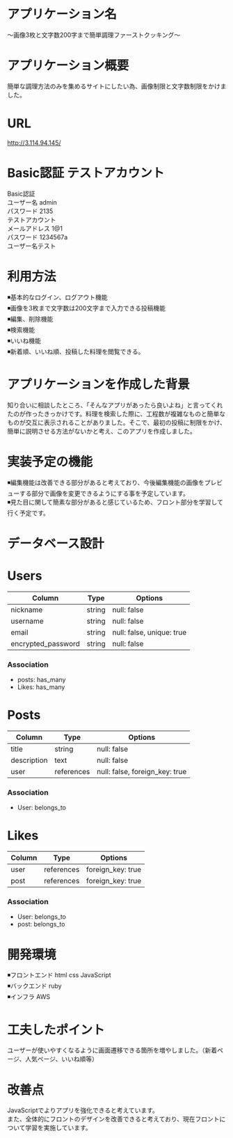 # アプリケーション名
〜画像3枚と文字数200字まで簡単調理ファーストクッキング〜
# アプリケーション概要
簡単な調理方法のみを集めるサイトにしたい為、画像制限と文字数制限をかけました。
# URL
http://3.114.94.145/
# Basic認証 テストアカウント
Basic認証<br>   ユーザー名  admin<br>    パスワード 2135 <br>
テストアカウント<br>   メールアドレス 1@1<br>    パスワード 1234567a<br>   ユーザー名テスト
# 利用方法
◾️基本的なログイン、ログアウト機能<br>
◾️画像を3枚まで文字数は200文字まで入力できる投稿機能<br>
◾️編集、削除機能<br>
◾️検索機能<br>
◾️いいね機能<br>
◾️新着順、いいね順、投稿した料理を閲覧できる。
# アプリケーションを作成した背景

知り合いに相談したところ、「そんなアプリがあったら良いよね」と言ってくれたのが作ったきっかけです。料理を検索した際に、工程数が複雑なものと簡単なものが交互に表示されることがありました。そこで、最初の投稿に制限をかけ、簡単に説明させる方法がないかと考え、このアプリを作成しました。

# 実装予定の機能

◾️編集機能は改善できる部分があると考えており、今後編集機能の画像をプレビューする部分で画像を変更できるようにする事を予定しています。<br>
◾️見た目に関して簡素な部分があると感じているため、フロント部分を学習して行く予定です。
# データベース設計

# Users

| Column    | Type    | Options     |
| --------- | ------- | ----------- |
| nickname  | string  |  null: false        | 
| username  | string  |         null: false         |
| email           | string  | null: false, unique: true |
| encrypted_password | string  | null: false         |

### Association

- posts: has_many
- Likes: has_many

# Posts

| Column       | Type    | Options     |
| ------------ | ------- | ----------- |
| title        | string  |    null: false          |
| description  | text  |    null: false          |
| user     | references | null: false, foreign_key: true |
### Association

- User: belongs_to

# Likes

| Column    | Type    | Options     |
| --------- | ------- | ----------- |
| user   | references| foreign_key: true |
| post | references | foreign_key: true |

### Association

- User: belongs_to
- post: belongs_to

# 開発環境

◾️フロントエンド html css JavaScript<br>
◾️バックエンド   ruby<br>
◾️インフラ   AWS

# 工夫したポイント
ユーザーが使いやすくなるように画面遷移できる箇所を増やしました。（新着ページ、人気ページ、いいね順等）
# 改善点
JavaScriptでよりアプリを強化できると考えています。<br>
また、全体的にフロントのデザインを改善できると考えており、現在フロントについて学習を実施しています。